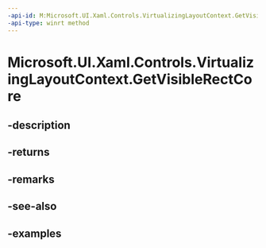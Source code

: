 ```yaml
---
-api-id: M:Microsoft.UI.Xaml.Controls.VirtualizingLayoutContext.GetVisibleRectCore
-api-type: winrt method
---
```


<!-- Method syntax.
virtual protected Rect VirtualizingLayoutContext.GetVisibleRectCore()
-->

# Microsoft.UI.Xaml.Controls.VirtualizingLayoutContext.GetVisibleRectCore

## -description

## -returns

## -remarks

## -see-also

## -examples

